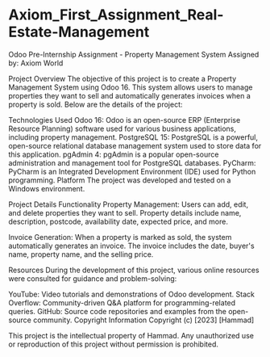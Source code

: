 # Axiom_First_Assignment_Real-Estate-Management
Odoo Pre-Internship Assignment - Property Management System
Assigned by: Axiom World

Project Overview
The objective of this project is to create a Property Management System using Odoo 16. This system allows users to manage properties they want to sell and automatically generates invoices when a property is sold. Below are the details of the project:

Technologies Used
Odoo 16: Odoo is an open-source ERP (Enterprise Resource Planning) software used for various business applications, including property management.
PostgreSQL 15: PostgreSQL is a powerful, open-source relational database management system used to store data for this application.
pgAdmin 4: pgAdmin is a popular open-source administration and management tool for PostgreSQL databases.
PyCharm: PyCharm is an Integrated Development Environment (IDE) used for Python programming.
Platform
The project was developed and tested on a Windows environment.

Project Details
Functionality
Property Management: Users can add, edit, and delete properties they want to sell. Property details include name, description, postcode, availability date, expected price, and more.

Invoice Generation: When a property is marked as sold, the system automatically generates an invoice. The invoice includes the date, buyer's name, property name, and the selling price.

Resources
During the development of this project, various online resources were consulted for guidance and problem-solving:

YouTube: Video tutorials and demonstrations of Odoo development.
Stack Overflow: Community-driven Q&A platform for programming-related queries.
GitHub: Source code repositories and examples from the open-source community.
Copyright Information
Copyright (c) [2023] [Hammad]

This project is the intellectual property of Hammad. Any unauthorized use or reproduction of this project without permission is prohibited.
